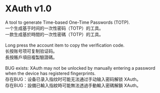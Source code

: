 # XAuth v1.0
A tool to generate Time-based One-Time Passwords (TOTP).<br/>
一个生成基于时间的一次性密码（TOTP）的工具。<br/>
一款生成基於時間的一次性密碼（TOTP）的工具。<br/>
<br/>
Long press the account item to copy the verification code.<br/>
长按账号项可复制验证码。<br/>
長按賬戶項目複製驗證碼。<br/>
<br/>
BUG exists: XAuth may not be unlocked by manually entering a password when the device has registered fingerprints.<br/>
存在BUG：设备已录入指纹时可能无法通过手动输入密码解锁 XAuth。<br/>
存在BUG：設備已輸入指紋時可能無法透過手動輸入密碼解鎖 XAuth。